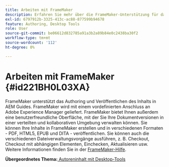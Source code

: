 ```yaml
---
title: Arbeiten mit FrameMaker
description: Erfahren Sie mehr über die FrameMaker-Unterstützung für das Erstellen und Veröffentlichen von Inhalten in AEM Guides.
exl-id: 6797912b-3325-413c-ac88-877599b94678
feature: Authoring, Desktop Tools
role: User
source-git-commit: be06612d832785a91a3b2a89b84e0c2438ba30f2
workflow-type: tm+mt
source-wordcount: '112'
ht-degree: 0%

---
```


# Arbeiten mit FrameMaker {#id221BH0L03XA}

FrameMaker unterstützt das Authoring und Veröffentlichen des Inhalts in AEM Guides. FrameMaker wird mit einem vordefinierten Anschluss an Adobe Experience Manager geliefert. FrameMaker bietet Ihnen außerdem eine benutzerfreundliche Oberfläche, mit der Sie Ihre Dokumentversionen in einer verteilten und kollaborativen Umgebung verwalten können. Sie können Ihre Inhalte in FrameMaker erstellen und in verschiedenen Formaten - PDF, HTML5, EPUB und DITA - veröffentlichen. Sie können auch die verschiedenen Dateiverwaltungsvorgänge ausführen, z. B. Checkout, Checkout mit abhängigen Elementen, Einchecken, Aktualisieren usw. Weitere Informationen finden Sie in der [FrameMaker-Hilfe](https://help.adobe.com/en_US/framemaker/using/index.html).

**Übergeordnetes Thema:**[ Autoreninhalt mit Desktop-Tools](author-desktop-tools.md)
